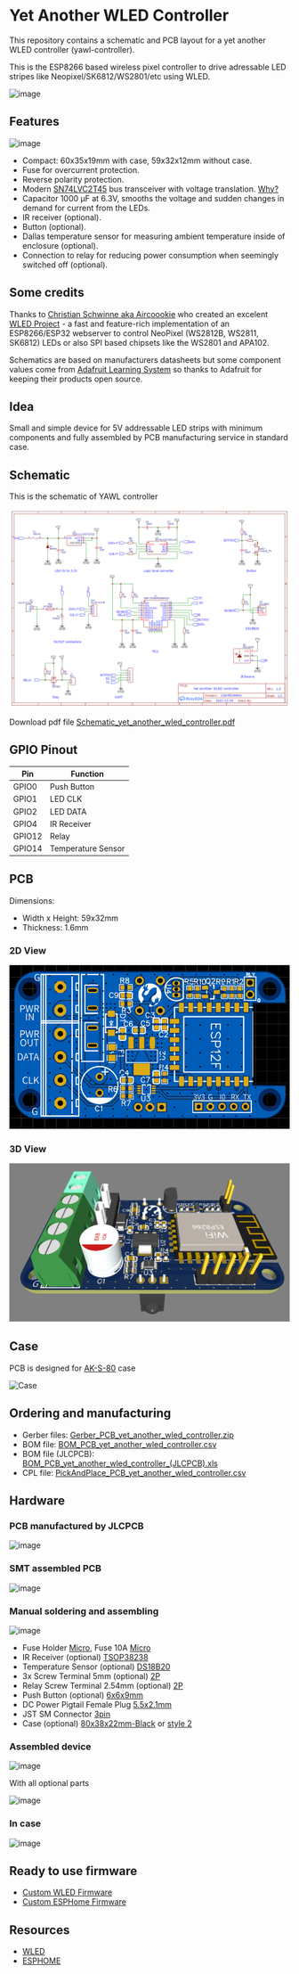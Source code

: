 # Yet Another WLED Controller
This repository contains a schematic and PCB layout for a yet another WLED controller (yawl-controller).

This is the ESP8266 based wireless pixel controller to drive adressable LED stripes like Neopixel/SK6812/WS2801/etc using WLED.

![image](https://user-images.githubusercontent.com/4923679/148744534-96b7fe6e-2540-4cbb-8c9c-11a14e8da290.png)

## Features
![image](https://user-images.githubusercontent.com/4923679/150126578-9ea5feae-1f16-45e6-b413-2ab0f7c7e3dc.png)
 - Compact: 60x35x19mm with case, 59x32x12mm  without case.
 - Fuse for overcurrent protection.
 - Reverse polarity protection.
 - Modern [SN74LVC2T45](https://www.ti.com/product/SN74LVC2T45) bus transceiver with voltage translation. [Why?](level-shifter.md)
 - Capacitor 1000 µF at 6.3V, smooths the voltage and sudden changes in demand for current from the LEDs.
 - IR receiver (optional).
 - Button (optional).
 - Dallas temperature sensor for measuring ambient temperature inside of enclosure (optional).
 - Connection to relay for reducing power consumption when seemingly switched off (optional).


## Some credits

Thanks to [Christian Schwinne aka Aircoookie](https://github.com/Aircoookie) who created an excelent [WLED Project](https://github.com/Aircoookie/WLED) - a fast and feature-rich implementation of an ESP8266/ESP32 webserver to control NeoPixel (WS2812B, WS2811, SK6812) LEDs or also SPI based chipsets like the WS2801 and APA102.

Schematics are based on manufacturers datasheets but some component values come from [Adafruit Learning System](https://learn.adafruit.com/) so thanks to Adafruit for keeping their products open source.

## Idea

Small and simple device for 5V addressable LED strips with minimum components and fully assembled by PCB manufacturing service in standard case.

## Schematic

This is the schematic of YAWL controller

![Schematic](schematic/Schematic_yet_another_wled_controller.png)

Download pdf file [Schematic_yet_another_wled_controller.pdf](Schematic_yet_another_wled_controller..pdf)

## GPIO Pinout
| Pin | Function | 
| --- | ---|
| GPIO0 | Push Button | 
|  GPIO1 | LED CLK |
|  GPIO2 | LED DATA |
|  GPIO4 | IR Receiver |
| GPIO12 | Relay | 
| GPIO14 | Temperature Sensor |




## PCB 
Dimensions: 
 - Width x Height: 59x32mm
 - Thickness: 1.6mm
 
### 2D View
![2D View](images/yawl-controller-2D-top.png)

### 3D View
![3D View](images/yawl-controller-3D.png)

## Case

PCB is designed for [AK-S-80](datasheets/AK-S-80.pdf) case

![Case](https://user-images.githubusercontent.com/4923679/147881432-e5d43037-fedc-42a0-b894-20ac5c828562.png)

## Ordering and manufacturing

 - Gerber files: [Gerber_PCB_yet_another_wled_controller.zip](fabrication/Gerber_PCB_yet_another_wled_controller.zip)
 - BOM file: [BOM_PCB_yet_another_wled_controller.csv](fabrication/BOM_PCB_yet_another_wled_controller.csv)
 - BOM file (JLCPCB): [BOM_PCB_yet_another_wled_controller_(JLCPCB).xls](fabrication/BOM_PCB_yet_another_wled_controller_(JLCPCB).xls)
 - CPL file: [PickAndPlace_PCB_yet_another_wled_controller.csv](fabrication/PickAndPlace_PCB_yet_another_wled_controller.csv)

## Hardware

### PCB manufactured by JLCPCB

![image](https://user-images.githubusercontent.com/4923679/147882466-71f18676-8921-4882-8fba-cf14b765dff4.png)

### SMT assembled PCB

![image](https://user-images.githubusercontent.com/4923679/148696689-2e340bda-a2ca-41d7-a06a-2582eccb4c63.png)

### Manual soldering and assembling

![image](https://user-images.githubusercontent.com/4923679/148694897-022245fe-2545-4476-af9c-1e1aab210671.png)


- Fuse Holder [Micro](https://aliexpress.ru/item/4000541087990.html), Fuse 10A [Micro](https://aliexpress.ru/item/4000568246661.html) 
- IR Receiver (optional) [TSOP38238](https://aliexpress.ru/item/32834341300.html)
- Temperature Sensor (optional) [DS18B20](https://aliexpress.ru/item/32523899337.html)
- 3x Screw Terminal 5mm (optional) [2P](https://aliexpress.ru/item/4000084631795.html)
- Relay Screw Terminal 2.54mm (optional) [2P](https://aliexpress.ru/item/4000867583795.html)
- Push Button (optional) [6x6x9mm](https://aliexpress.ru/item/32912104842.html)
- DC Power Pigtail Female Plug [5.5x2.1mm](https://www.aliexpress.com/af/pigtail-dc-female-5.5x2.1mm.html)
- JST SM Connector [3pin](https://www.aliexpress.com/item/1718558728.html)
- Case (optional) [80x38x22mm-Black](https://aliexpress.ru/item/1005002656761229.html) or [style 2](https://aliexpress.ru/item/1005001677364663.html)


### Assembled device

![image](https://user-images.githubusercontent.com/4923679/148697657-2daef0c1-f44f-4adf-8553-6ab3f9439131.png)

With all optional parts

![image](https://user-images.githubusercontent.com/4923679/148697854-d7ea49c9-5123-4108-89c8-f2a3430f79d7.png)

### In case 

![image](https://user-images.githubusercontent.com/4923679/148698189-70a029c0-2643-460d-97d1-b1e7b7aec49e.png)

## Ready to use firmware

- [Custom WLED Firmware](firmware/WLED/)
- [Custom ESPHome Firmware](firmware/ESPHome)


## Resources
 - [WLED](https://github.com/Aircoookie/WLED) 
 - [ESPHOME](https://esphome.io/)
 
